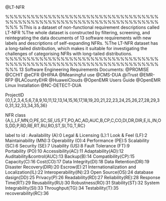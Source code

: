 @LT-NFR

%%%%%%%%%%%%%%%%%%%%%%%%%%%%%%%%%%%%%%%%%%%%%%%%%%%%%%%%%%%%%%%%%%%%%%%%%%%
%This is a dataset of non-functional requirement descriptions called LT-NFR
%The whole dataset is constructed by filtering, screening, and reintegrating the data documents of 13 software requirements with new labels and descriptions of self-expanding NFRs.
%The LT-NFR dataset has a long-tailed distribution, which makes it suitable for investigating the challenges of categorising NFRs with long-tailed distributions.
%%%%%%%%%%%%%%%%%%%%%%%%%%%%%%%%%%%%%%%%%%%%%%%%%%%%%%%%%%%%%%%%%%%%%%%%%%%
13 Software Engineering Requirements Documents:
@PROMISE
@CCHIT
@eCFR
@HIPAA
@Meaningful use
@CMS-DUA
@iTrust
@EMR-RFP
@LACountyEHR
@HuaweiClouds
@OpenEMR Users Guide
@OpenEMR Linux Installation
@NC-DETECT-DUA

ProjectID {0,1,2,3,4,5,6,7,8,9,10,11,12,13,14,15,16,17,18,19,20,21,22,23,24,25,26,27,28,29,30,31,32,33,34,35,36}

NFR class {A,L,LF,MN,O,PE,SC,SE,US,FT,PO,AC,AD,AUC,B,CP,C,CO,DI,DR,DIR,E,IL,IN,OS,DD,P,RD,RE,RT,RU,RO,ST,SI,TG,T,RC}

label to id :
Availability (A):0
Legal & Licensing (L):1
Look & Feel (LF):2
Maintainability (MN):3
Operability (O):4
Performance (PE):5
Scalability (SC):6
Security (SE):7
Usability (US):8
Fault Tolerance (FT):9  
Portability (PO):10
Accessibility(AC):11
Adaptability(AD):12
Auditability&control(AUC):13
Backup(B):14
Compatibility(CP):15
Capacity(C):16
Cost(CO):17
Data Integrity(DI):18
Data Retention(DR):19
Disaster Recovery(DIR):20
Escrow(E):21
Internationalization and Localization(IL):22
Interoperability(IN):23
Open Source(OS):24
database dasign(DD):25
Privacy(P):26
Readability(RD):27
Reliability(RE):28
Response Time(RT):29
Reusability(RU):30
Robustness(RO):31
Stability(ST):32
System Integrability(SI):33
Throughput(TG):34
Testability(T):35
recoverability(RC):36


